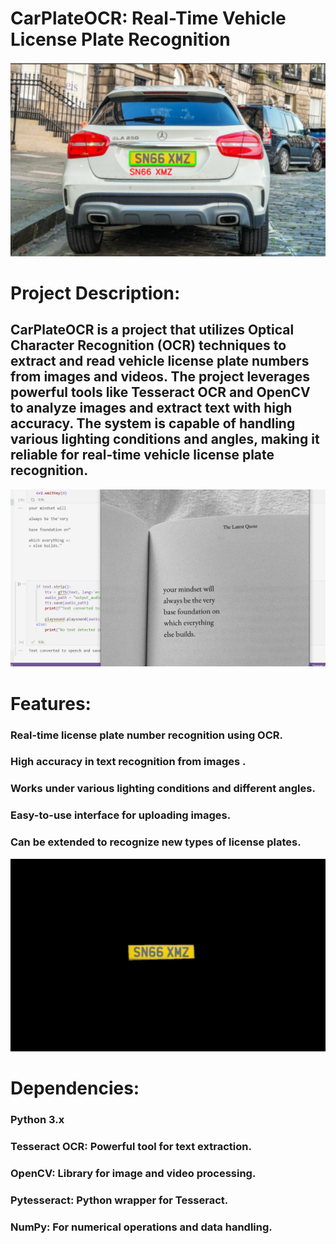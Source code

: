 # CarPlateOCR: Real-Time Vehicle License Plate Recognition

![Description for Screenshot 2](./Screenshot%202024-11-29%20185858.png)

# Project Description:
## CarPlateOCR is a project that utilizes Optical Character Recognition (OCR) techniques to extract and read vehicle license plate numbers from images and videos. The project leverages powerful tools like Tesseract OCR and OpenCV to analyze images and extract text with high accuracy. The system is capable of handling various lighting conditions and angles, making it reliable for real-time vehicle license plate recognition.

![Screenshot](/Screenshot%202024-11-29%20194601.png)

# Features:
### Real-time license plate number recognition using OCR.
### High accuracy in text recognition from images .
### Works under various lighting conditions and different angles.
### Easy-to-use interface for uploading images.
### Can be extended to recognize new types of license plates.

![Description of Image](./Screenshot%202024-11-29%20185823.png)

# Dependencies:
### Python 3.x
### Tesseract OCR: Powerful tool for text extraction.
### OpenCV: Library for image and video processing.
### Pytesseract: Python wrapper for Tesseract.
### NumPy: For numerical operations and data handling.
